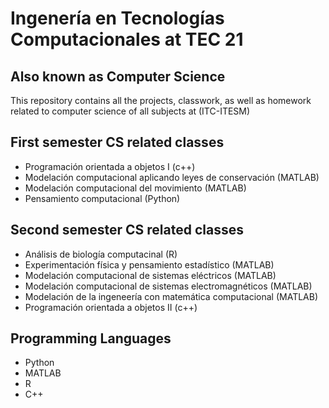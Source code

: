 # Ingenería en Tecnologías Computacionales at TEC 21


## Also known as  Computer Science

This repository contains all the projects, classwork, as well as homework related to computer science of all subjects  at (ITC-ITESM)

## First semester CS related classes

* Programación orientada a objetos I (c++)
* Modelación computacional aplicando leyes de conservación (MATLAB)
* Modelación computacional del movimiento (MATLAB)
* Pensamiento computacional (Python)

## Second semester CS related classes

* Análisis de biología computacinal (R)
* Experimentación física y pensamiento estadístico (MATLAB)
* Modelación computacional de sistemas eléctricos (MATLAB)
* Modelación computacional de sistemas electromagnéticos (MATLAB)
* Modelación de la ingeneería con matemática computacional (MATLAB)
* Programación orientada a objetos II (c++)


## Programming Languages
* Python
* MATLAB
* R
* C++
